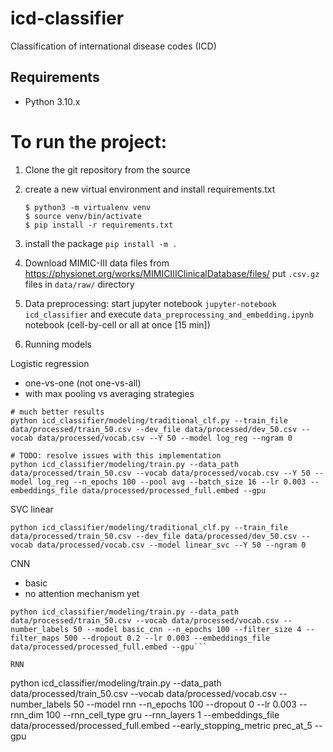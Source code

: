 # icd-classifier
Classification of international disease codes (ICD)

## Requirements
* Python 3.10.x

# To run the project:

1. Clone the git repository from the source

1. create a new virtual environment and install
requirements.txt

    ```console
    $ python3 -m virtualenv venv
    $ source venv/bin/activate
    $ pip install -r requirements.txt
    ```

1. install the package
```pip install -m .```


1. Download MIMIC-III data files from https://physionet.org/works/MIMICIIIClinicalDatabase/files/
put `.csv.gz` files in `data/raw/` directory


1. Data preprocessing:
start jupyter notebook
```jupyter-notebook icd_classifier```
and execute `data_preprocessing_and_embedding.ipynb` notebook (cell-by-cell or all at once [15 min])


1. Running models

Logistic regression
- one-vs-one (not one-vs-all)
- with max pooling vs averaging strategies

```
# much better results
python icd_classifier/modeling/traditional_clf.py --train_file data/processed/train_50.csv --dev_file data/processed/dev_50.csv --vocab data/processed/vocab.csv --Y 50 --model log_reg --ngram 0

# TODO: resolve issues with this implementation
python icd_classifier/modeling/train.py --data_path data/processed/train_50.csv --vocab data/processed/vocab.csv --Y 50 --model log_reg --n_epochs 100 --pool avg --batch_size 16 --lr 0.003 --embeddings_file data/processed/processed_full.embed --gpu
```

SVC linear
```
python icd_classifier/modeling/traditional_clf.py --train_file data/processed/train_50.csv --dev_file data/processed/dev_50.csv --vocab data/processed/vocab.csv --model linear_svc --Y 50 --ngram 0
```

CNN
- basic
- no attention mechanism yet
```
python icd_classifier/modeling/train.py --data_path data/processed/train_50.csv --vocab data/processed/vocab.csv --number_labels 50 --model basic_cnn --n_epochs 100 --filter_size 4 --filter_maps 500 --dropout 0.2 --lr 0.003 --embeddings_file data/processed/processed_full.embed --gpu```

RNN
```
python icd_classifier/modeling/train.py --data_path data/processed/train_50.csv --vocab data/processed/vocab.csv --number_labels 50 --model rnn --n_epochs 100 --dropout 0 --lr 0.003 --rnn_dim 100 --rnn_cell_type gru --rnn_layers 1 --embeddings_file data/processed/processed_full.embed --early_stopping_metric prec_at_5 --gpu
```